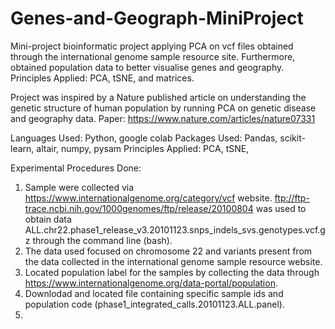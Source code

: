 # Genes-and-Geograph-MiniProject
Mini-project bioinformatic project applying PCA on vcf files obtained through the international genome sample resource site. Furthermore, obtained population data to better visualise genes and geography. Principles Applied: PCA, tSNE, and matrices. 

Project was inspired by a Nature published article on understanding the genetic structure of human population by running PCA on genetic disease and geography data. Paper: https://www.nature.com/articles/nature07331

Languages Used: Python, google colab
Packages Used: Pandas, scikit-learn, altair, numpy, pysam 
Principles Applied: PCA, tSNE, 

Experimental Procedures Done: 

1) Sample were collected via https://www.internationalgenome.org/category/vcf website. ftp://ftp-trace.ncbi.nih.gov/1000genomes/ftp/release/20100804 was used to obtain data ALL.chr22.phase1_release_v3.20101123.snps_indels_svs.genotypes.vcf.gz through the command line (bash). 
2) The data used focused on chromosome 22 and variants present from the data collected in the international genome sample resource website. 
3) Located population label for the samples by collecting the data through https://www.internationalgenome.org/data-portal/population. 
4) Downlodad and located file containing specific sample ids and population code (phase1_integrated_calls.20101123.ALL.panel). 
5) 
